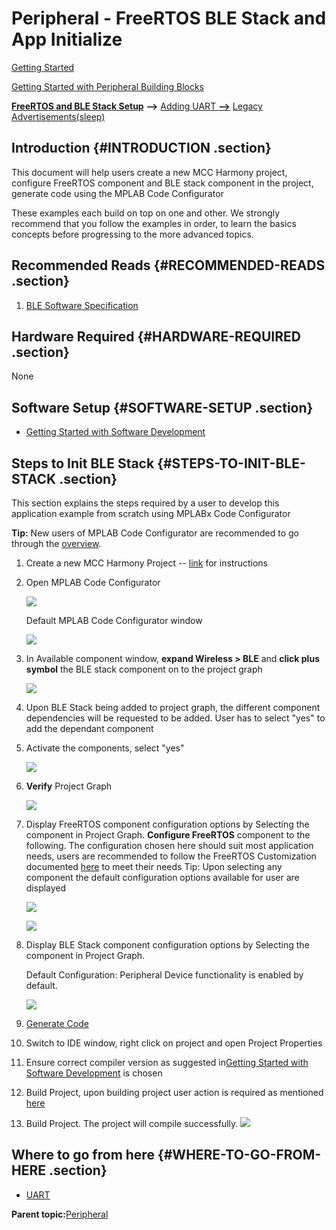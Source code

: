 # **Peripheral - FreeRTOS BLE Stack and App Initialize**

[Getting Started](https://onlinedocs.microchip.com/pr/GUID-A5330D3A-9F51-4A26-B71D-8503A493DF9C-en-US-1/index.html?GUID-17DABF04-E5D8-4201-A746-2FC244450A19)

[Getting Started with Peripheral Building Blocks](https://onlinedocs.microchip.com/pr/GUID-A5330D3A-9F51-4A26-B71D-8503A493DF9C-en-US-1/index.html?GUID-B3B46369-F5B4-401B-8405-658BE34988F4)

[**FreeRTOS and BLE Stack Setup**](#GUID-AB1A02BF-4F9B-4058-90D9-02BFB3136682) **--\>** [Adding UART **--\>**](https://onlinedocs.microchip.com/pr/GUID-A5330D3A-9F51-4A26-B71D-8503A493DF9C-en-US-1/index.html?GUID-E1A0E9CA-311E-4F53-9C27-160173609975) [Legacy Advertisements\(sleep\)](https://onlinedocs.microchip.com/pr/GUID-A5330D3A-9F51-4A26-B71D-8503A493DF9C-en-US-1/index.html?GUID-820CEA03-90AE-484F-87C9-9CF2CE652702)

## Introduction {#INTRODUCTION .section}

This document will help users create a new MCC Harmony project, configure FreeRTOS component and BLE stack component in the project, generate code using the MPLAB Code Configurator

These examples each build on top on one and other. We strongly recommend that you follow the examples in order, to learn the basics concepts before progressing to the more advanced topics.

## Recommended Reads {#RECOMMENDED-READS .section}

1.  [BLE Software Specification](https://onlinedocs.microchip.com/pr/GUID-C5EAF60E-9124-427C-A0F1-F2DBE662EA92-en-US-1/index.html?GUID-222749FE-01C5-43B6-A5C7-CD82B3FC7F5F)


## Hardware Required {#HARDWARE-REQUIRED .section}

None

## Software Setup {#SOFTWARE-SETUP .section}

-   [Getting Started with Software Development](https://onlinedocs.microchip.com/pr/GUID-A5330D3A-9F51-4A26-B71D-8503A493DF9C-en-US-1/index.html?GUID-2AD37FE2-1915-4E34-9A05-79E3810726D7)


## Steps to Init BLE Stack {#STEPS-TO-INIT-BLE-STACK .section}

This section explains the steps required by a user to develop this application example from scratch using MPLABx Code Configurator

**Tip:** New users of MPLAB Code Configurator are recommended to go through the [overview](https://onlinedocs.microchip.com/pr/GUID-1F7007B8-9A46-4D03-AEED-650357BA760D-en-US-6/index.html?GUID-B5D058F5-1D0B-4720-8649-ACE5C0EEE2C0).

1.  Create a new MCC Harmony Project -- [link](https://onlinedocs.microchip.com/pr/GUID-A5330D3A-9F51-4A26-B71D-8503A493DF9C-en-US-1/index.html?GUID-B86E8493-D00D-46EF-8624-D412342147F0) for instructions

2.  Open MPLAB Code Configurator

    ![](media/GUID-6CDA8C98-9729-4155-AAE0-328DC72575AF-low.png)

    Default MPLAB Code Configurator window

    ![](media/GUID-843B5E55-F952-404F-B2CE-BF3C910D9759-low.png)

3.  In Available component window, **expand Wireless \> BLE** and **click plus symbol** the BLE stack component on to the project graph

    ![](media/GUID-F6B2EF19-063B-4DE7-9C0F-BC2812C8A0EB-low.png)

4.  Upon BLE Stack being added to project graph, the different component dependencies will be requested to be added. User has to select "yes" to add the dependant component

5.  Activate the components, select "yes"

    ![](media/GUID-E3C9F9E5-56D0-4584-A647-2E4FBEAB4270-low.png)

6.  **Verify** Project Graph

    ![](media/GUID-39F0881D-2C4B-4B61-83F3-09217C1A4B6E-low.png)

7.  Display FreeRTOS component configuration options by Selecting the component in Project Graph. **Configure FreeRTOS** component to the following. The configuration chosen here should suit most application needs, users are recommended to follow the FreeRTOS Customization documented [here](https://www.freertos.org/a00110.html) to meet their needs Tip: Upon selecting any component the default configuration options available for user are displayed

    ![](media/GUID-3C3991D5-F4C0-4B20-891C-D2B064B8CBD4-low.png "")

    ![](media/GUID-CCBDAE5C-0D37-4B2F-8EA9-54CEF1D25CEC-low.png "")

8.  Display BLE Stack component configuration options by Selecting the component in Project Graph.

    Default Configuration: Peripheral Device functionality is enabled by default.

    ![](media/GUID-0A55D1A3-4BFA-495F-BD48-13B8CA0CC920-low.png)

9.  [Generate Code](https://onlinedocs.microchip.com/pr/GUID-A5330D3A-9F51-4A26-B71D-8503A493DF9C-en-US-1/index.html?GUID-9C28F407-4879-4174-9963-2CF34161398E)

10. Switch to IDE window, right click on project and open Project Properties

11. Ensure correct compiler version as suggested in[Getting Started with Software Development](https://onlinedocs.microchip.com/pr/GUID-A5330D3A-9F51-4A26-B71D-8503A493DF9C-en-US-1/index.html?GUID-2AD37FE2-1915-4E34-9A05-79E3810726D7) is chosen

12. Build Project, upon building project user action is required as mentioned [here](https://onlinedocs.microchip.com/pr/GUID-A5330D3A-9F51-4A26-B71D-8503A493DF9C-en-US-1/index.html?GUID-99583057-8B1A-42F2-84E8-CFC7717FA5D1)

13. Build Project. The project will compile successfully. ![](media/GUID-A2C78CB7-D2B1-4440-AE3B-9837780EC09D-low.png)


## Where to go from here {#WHERE-TO-GO-FROM-HERE .section}

-   [UART](https://onlinedocs.microchip.com/pr/GUID-A5330D3A-9F51-4A26-B71D-8503A493DF9C-en-US-1/index.html?GUID-E1A0E9CA-311E-4F53-9C27-160173609975)


**Parent topic:**[Peripheral](https://onlinedocs.microchip.com/pr/GUID-A5330D3A-9F51-4A26-B71D-8503A493DF9C-en-US-1/index.html?GUID-B3B46369-F5B4-401B-8405-658BE34988F4)

